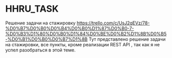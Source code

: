 # HHRU_TASK
Решение задачи на стажировку https://trello.com/c/UsJ2qEVz/78-%D0%B7%D0%B0%D0%B4%D0%B0%D1%87%D0%B0-7-%D0%B3%D1%80%D0%B0%D1%84%D0%BE%D0%B2%D1%8B%D0%B5-%D0%B1%D0%B0%D0%B7%D1%8B
Тут представлено решение задачи на стажировки, все пункты, кроме реализации REST API , так как я не успел разобраться в этой теме.
